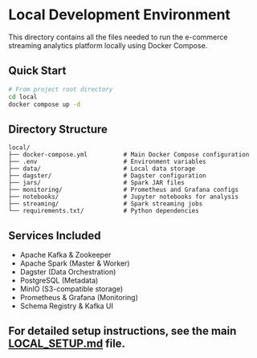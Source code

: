 # Local Development Environment

This directory contains all the files needed to run the e-commerce streaming analytics platform locally using Docker Compose.

## Quick Start

```bash
# From project root directory
cd local
docker compose up -d
```

## Directory Structure

```
local/
├── docker-compose.yml          # Main Docker Compose configuration
├── .env                        # Environment variables
├── data/                       # Local data storage
├── dagster/                    # Dagster configuration
├── jars/                       # Spark JAR files
├── monitoring/                 # Prometheus and Grafana configs
├── notebooks/                  # Jupyter notebooks for analysis
├── streaming/                  # Spark streaming jobs
└── requirements.txt/           # Python dependencies
```

## Services Included

- Apache Kafka & Zookeeper
- Apache Spark (Master & Worker)
- Dagster (Data Orchestration)
- PostgreSQL (Metadata)
- MinIO (S3-compatible storage)
- Prometheus & Grafana (Monitoring)
- Schema Registry & Kafka UI

## For detailed setup instructions, see the main [LOCAL_SETUP.md](../LOCAL_SETUP.md) file.
